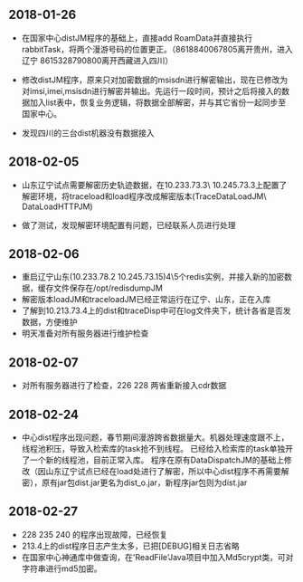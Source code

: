 ## 2018-01-26

- 在国家中心distJM程序的基础上，直接add RoamData并直接执行rabbitTask，将两个漫游号码的位置更正。（8618840067805离开贵州，进入辽宁  8615328790800离开西藏进入四川）

- 修改distJM程序，原来只对加密数据的msisdn进行解密输出，现在已修改为对imsi,imei,msisdn进行解密并输出。先运行一段时间，预计之后将接入的数据加入list表中，恢复业务逻辑，将数据全部解密，并与其它省份一起同步至国家中心。

- 发现四川的三台dist机器没有数据接入


## 2018-02-05

- 山东辽宁试点需要解密历史轨迹数据，在10.233.73.3\ 10.245.73.3上配置了解密环境，将traceload和load程序改成解密版本(TraceDataLoadJM\ DataLoadHTTPJM)

- 做了测试，发现解密环境配置有问题，已经联系人员进行处理

## 2018-02-06

- 重启辽宁山东(10.233.78.2 10.245.73.15)4\5个redis实例，并接入新的加密数据，缓存文件保存在/opt/redisdumpJM 
- 解密版本loadJM和traceloadJM已经正常运行在辽宁、山东，正在入库
- 了解到10.213.73.4上的dist和traceDisp中可在log文件夹下，统计各省是否发数据，方便维护
- 明天准备对所有服务器进行维护检查


## 2018-02-07

- 对所有服务器进行了检查，226 228 两省重新接入cdr数据

## 2018-02-24

- 中心dist程序出现问题，春节期间漫游跨省数据量大。机器处理速度跟不上，线程池积压，导致入检索库的task抢不到线程。
已经给入检索库的task单独开了一个新的线程池，目前正常入库。 程序在原有DataDispatchJM的基础上修改（因山东辽宁试点已经在load处进行了解密，所以中心dist程序不再需要解密），原有jar包dist.jar更名为dist_o.jar，新程序jar包则为dist.jar

## 2018-02-27

- 228 235 240 的程序出现故障，已经恢复
- 213.4上的dist程序日志产生太多，已把[DEBUG]相关日志省略
- 在国家中心神通库中做查询，在'ReadFile'Java项目中加入Md5crypt类，可对字符串进行md5加密。
